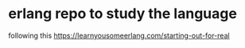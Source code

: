 # erlang repo to study the language

following this
https://learnyousomeerlang.com/starting-out-for-real
